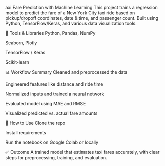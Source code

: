 axi Fare Prediction with Machine Learning
This project trains a regression model to predict the fare of a New York City taxi ride based on pickup/dropoff coordinates, date & time, and passenger count. Built using Python, TensorFlow/Keras, and various data visualization tools.

🔧 Tools & Libraries
Python, Pandas, NumPy

Seaborn, Plotly

TensorFlow / Keras

Scikit-learn

📊 Workflow Summary
Cleaned and preprocessed the data

Engineered features like distance and ride time

Normalized inputs and trained a neural network

Evaluated model using MAE and RMSE

Visualized predicted vs. actual fare amounts

🚀 How to Use
Clone the repo

Install requirements

Run the notebook on Google Colab or locally

✅ Outcome
A trained model that estimates taxi fares accurately, with clear steps for preprocessing, training, and evaluation.
